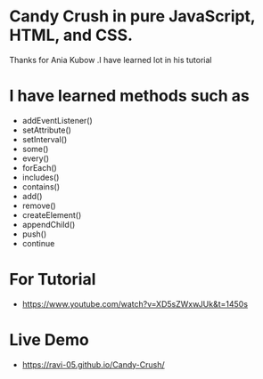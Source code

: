# Candy Crush in pure JavaScript, HTML, and CSS. 

Thanks for Ania Kubow .I have learned lot in his tutorial

# I have learned methods such as
- addEventListener()
- setAttribute()
- setInterval()
- some()
- every()
- forEach()
- includes()
- contains()
- add()
- remove()
- createElement()
- appendChild()
- push()
- continue
# For Tutorial 
- https://www.youtube.com/watch?v=XD5sZWxwJUk&t=1450s

# Live Demo
- https://ravi-05.github.io/Candy-Crush/
